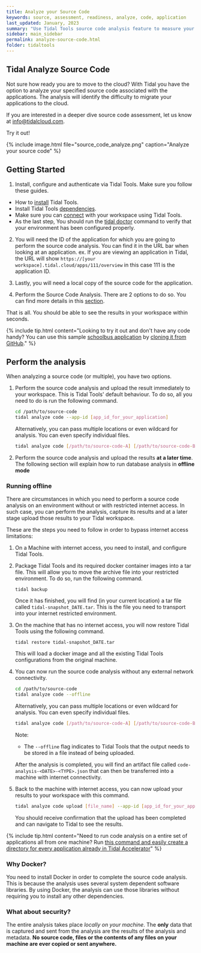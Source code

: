 ```yaml
---
title: Analyze your Source Code
keywords: source, assessment, readiness, analyze, code, application
last_updated: January, 2023
summary: "Use Tidal Tools source code analysis feature to measure your application code bases for cloud PaaS migration difficulty."
sidebar: main_sidebar
permalink: analyze-source-code.html
folder: tidaltools
---
```


## Tidal Analyze Source Code

Not sure how ready you are to move to the cloud? With Tidal you have
the option to analyze your specified source code associated with the applications.
The analysis will identify the difficulty to migrate your applications to the
cloud.

If you are interested in a deeper dive source code assessment, let us know at
[info@tidalcloud.com](mailto:info@tidalcloud.com).

Try it out!

{% include image.html file="source_code_analyze.png" caption="Analyze your source code" %}

## Getting Started

1. Install, configure and authenticate via Tidal Tools. Make sure you follow these guides.

- How to [install](tidal-tools.html#install) Tidal Tools.
- Install Tidal Tools [dependencies](tidal-tools.html#dependencies).
- Make sure you can [connect](tidal-tools.html#connecting-to-the-api) with your workspace using Tidal Tools.
- As the last step, You should run the [tidal doctor](troubleshooting.html#tidal-doctor) command to verify that your environment has been configured properly.

2. You will need the ID of the application for which you are going to perform the source code analysis. You can find it in the URL bar when looking at an application. ex. If you are viewing an application in Tidal, the URL will show `https://[your workspace].tidal.cloud/apps/111/overview` in this case 111 is the application ID.

3. Lastly, you will need a local copy of the source code for the application.

4. Perform the Source Code Analysis. There are 2 options to do so. You can find more details in this [section](#perform-the-analysis).

That is all. You should be able to see the results in your workspace within seconds.

{% include tip.html content="Looking to try it out and don't have any code handy? You can use this sample [schoolbus application](https://github.com/tidalmigrations/schoolbus) by [cloning it from GitHub](https://help.github.com/en/github/creating-cloning-and-archiving-repositories/cloning-a-repository)." %}

## Perform the analysis

When analyzing a source code (or multiple), you have two options.

1. Perform the source code analysis and upload the result immediately to your workspace. This is Tidal Tools' default behaviour. To do so, all you need to do is run the following command.

   ```bash
   cd /path/to/source-code
   tidal analyze code --app-id [app_id_for_your_application]
   ```

   Alternatively, you can pass multiple locations or even wildcard for analysis. You can even specify individual files.

   ```bash
   tidal analyze code [/path/to/source-code-A] [/path/to/source-code-B] --app-id [app_id_for_your_application]
   ```

2. Perform the source code analysis and upload the results **at a later time**. The following section will explain how to run database analysis in **offline mode**

### Running offline

There are circumstances in which you need to perform a source code analysis on an environment without or with restricted internet access. In such case, you can perform the analysis, capture its results and at a later stage upload those results to your Tidal workspace.

These are the steps you need to follow in order to bypass internet access limitations:

1. On a Machine with internet access, you need to install, and configure Tidal Tools.

2. Package Tidal Tools and its required docker container images into a tar file. This will allow you to move the archive file into your restricted environment. To do so, run the following command.

   `tidal backup`

   Once it has finished, you will find (in your current location) a tar file called `tidal-snapshot_DATE.tar`. This is the file you need to transport into your internet restricted environment.

3. On the machine that has no internet access, you will now restore Tidal Tools using the following command.

   `tidal restore tidal-snapshot_DATE.tar`

   This will load a docker image and all the existing Tidal Tools configurations from the original machine. 

4. You can now run the source code analysis without any external network connectivity.

   ```bash
   cd /path/to/source-code
   tidal analyze code --offline
   ```

   Alternatively, you can pass multiple locations or even wildcard for analysis. You can even specify individual files.

   ```bash
   tidal analyze code [/path/to/source-code-A] [/path/to/source-code-B] --offline
   ```

   Note:

   - The `--offline` flag indicates to Tidal Tools that the output needs to be stored in a file instead of being uploaded.

   After the analysis is completed, you will find an artifact file called `code-analysis-<DATE>-<TYPE>.json` that can then be transferred into a machine with internet connectivity.

5. Back to the machine with internet access, you can now upload your results to your workspace with this command.


   ```bash
   tidal analyze code upload [file_name] --app-id [app_id_for_your_application]`
   ```

   You should receive confirmation that the upload has been completed and can navigate to Tidal to see the results.

{% include tip.html content="Need to run code analysis on a entire set of applications all from one machine? Run [this command and easily create a directory for every application already in Tidal Accelerator](https://github.com/tidalmigrations/gists/blob/master/make_source_code_dirs.sh)" %}

### Why Docker?

You need to install Docker in order to complete the source code analysis. This is because the analysis uses several system dependent software libraries. 
By using Docker, the analysis can use those libraries without requiring you to install any other dependencies.

### What about security?

The entire analysis takes place _locally on your machine_. The **only** data that is captured and sent from the analysis are the results of the analysis and metadata. **No source code, files or the contents of any files on your machine are ever copied or sent anywhere.**
